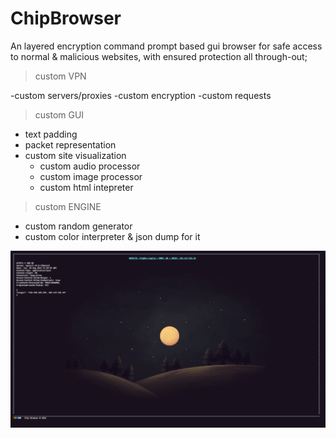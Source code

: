 # ChipBrowser
An layered encryption command prompt based gui browser for safe access to normal & malicious websites,
with ensured protection all through-out;

> custom VPN

-custom servers/proxies
-custom encryption
-custom requests


> custom GUI

- text padding
- packet representation
- custom site visualization
	* custom audio processor
	* custom image processor
	* custom html intepreter

> custom ENGINE
				
- custom random generator
- custom color interpreter & json dump for it

<img src="ext\chipbrowserdemo.png">
